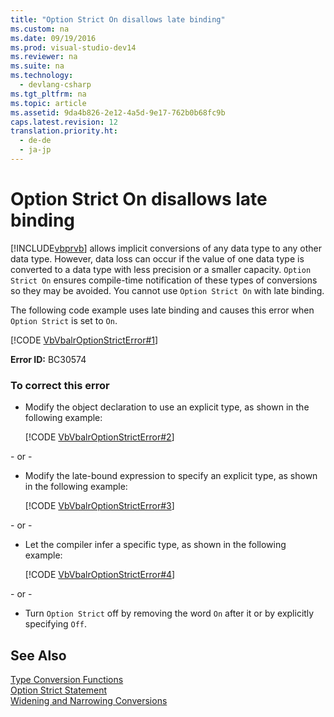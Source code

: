 ```yaml
---
title: "Option Strict On disallows late binding"
ms.custom: na
ms.date: 09/19/2016
ms.prod: visual-studio-dev14
ms.reviewer: na
ms.suite: na
ms.technology: 
  - devlang-csharp
ms.tgt_pltfrm: na
ms.topic: article
ms.assetid: 9da4b826-2e12-4a5d-9e17-762b0b68fc9b
caps.latest.revision: 12
translation.priority.ht: 
  - de-de
  - ja-jp
---
```

# Option Strict On disallows late binding
[!INCLUDE[vbprvb](../vs140/includes/vbprvb_md.md)] allows implicit conversions of any data type to any other data type. However, data loss can occur if the value of one data type is converted to a data type with less precision or a smaller capacity. `Option Strict On` ensures compile-time notification of these types of conversions so they may be avoided. You cannot use `Option Strict On` with late binding.  
  
 The following code example uses late binding and causes this error when `Option Strict` is set to `On`.  
  
 [!CODE [VbVbalrOptionStrictError#1](VbVbalrOptionStrictError#1)]  
  
 **Error ID:** BC30574  
  
### To correct this error  
  
-   Modify the object declaration to use an explicit type, as shown in the following example:  
  
     [!CODE [VbVbalrOptionStrictError#2](VbVbalrOptionStrictError#2)]  
  
 \- or -  
  
-   Modify the late-bound expression to specify an explicit type, as shown in the following example:  
  
     [!CODE [VbVbalrOptionStrictError#3](VbVbalrOptionStrictError#3)]  
  
 \- or -  
  
-   Let the compiler infer a specific type, as shown in the following example:  
  
     [!CODE [VbVbalrOptionStrictError#4](VbVbalrOptionStrictError#4)]  
  
 \- or -  
  
-   Turn `Option Strict` off by removing the word `On` after it or by explicitly specifying `Off`.  
  
## See Also  
 [Type Conversion Functions](../vs140/Type-Conversion-Functions--Visual-Basic-.md)   
 [Option Strict Statement](../vs140/Option-Strict-Statement.md)   
 [Widening and Narrowing Conversions](../Topic/Widening%20and%20Narrowing%20Conversions%20\(Visual%20Basic\).md)